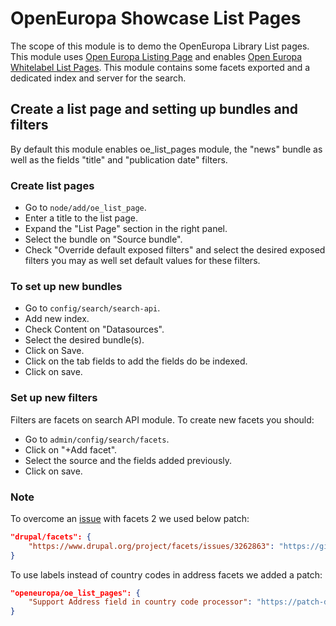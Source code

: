 # OpenEuropa Showcase List Pages

The scope of this module is to demo the OpenEuropa Library List pages.
This module uses [Open Europa Listing Page](https://github.com/openeuropa/oe_list_pages) and enables [Open Europa Whitelabel List Pages](https://github.com/openeuropa/oe_whitelabel). This module contains some facets exported and a dedicated index
and server for the search.

## Create a list page and setting up bundles and filters
By default this module enables oe_list_pages module, the "news" bundle as well as the fields "title" and "publication date" filters.

### Create list pages
* Go to `node/add/oe_list_page`.
* Enter a title to the list page.
* Expand the "List Page" section in the right panel.
* Select the bundle on "Source bundle".
* Check "Override default exposed filters" and select the desired exposed filters you may as well set default values for these filters.

### To set up new bundles

* Go to `config/search/search-api`.
* Add new index.
* Check Content on "Datasources".
* Select the desired bundle(s).
* Click on Save.
* Click on the tab fields to add the fields do be indexed.
* Click on save.

### Set up new filters
Filters are facets on search API module. To create new facets you should:
* Go to `admin/config/search/facets`.
* Click on "+Add facet".
* Select the source and the fields added previously.
* Click on save.

### Note

To overcome an [issue](https://www.drupal.org/project/facets/issues/3262863) with facets 2 we used below patch:
```json
"drupal/facets": {
    "https://www.drupal.org/project/facets/issues/3262863": "https://git.drupalcode.org/project/facets/-/commit/88fd8a88a7206ea2e3828718fc404665ee20b064.diff"
}
```

To use labels instead of country codes in address facets we added a patch:
```json
"openeuropa/oe_list_pages": {
    "Support Address field in country code processor": "https://patch-diff.githubusercontent.com/raw/openeuropa/oe_list_pages/pull/139.diff"
}
```
